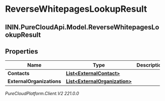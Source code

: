 # ReverseWhitepagesLookupResult

## ININ.PureCloudApi.Model.ReverseWhitepagesLookupResult

## Properties

|Name | Type | Description | Notes|
|------------ | ------------- | ------------- | -------------|
| **Contacts** | [**List&lt;ExternalContact&gt;**](ExternalContact) |  | [optional] |
| **ExternalOrganizations** | [**List&lt;ExternalOrganization&gt;**](ExternalOrganization) |  | [optional] |



_PureCloudPlatform.Client.V2 221.0.0_
